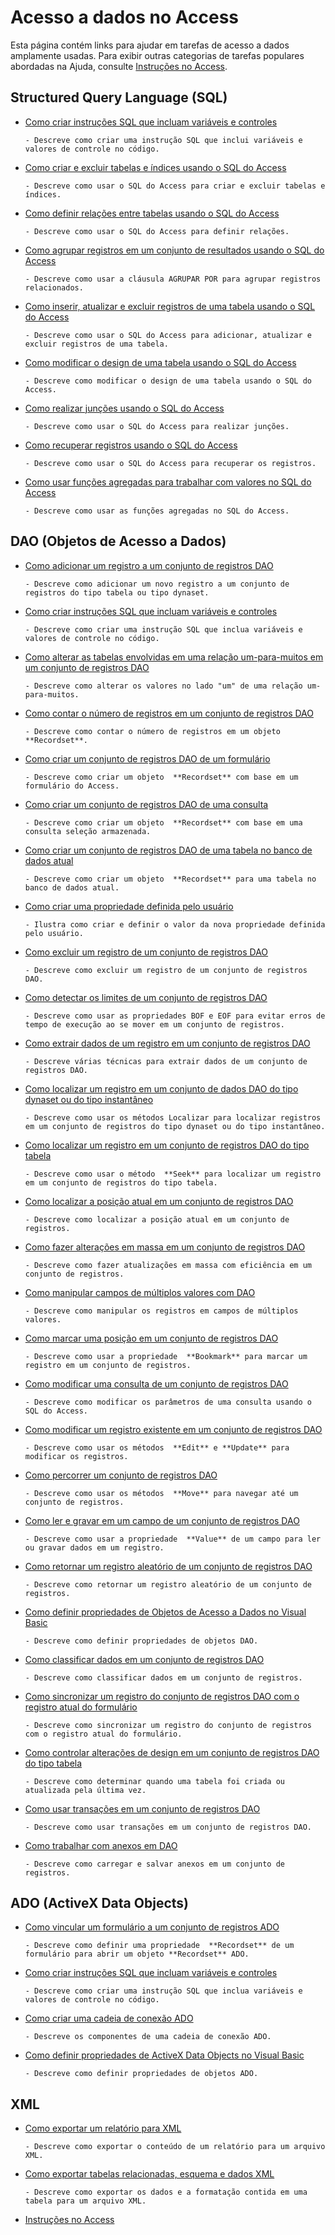 
# Acesso a dados no Access

Esta página contém links para ajudar em tarefas de acesso a dados amplamente usadas. Para exibir outras categorias de tarefas populares abordadas na Ajuda, consulte [Instruções no Access](44a3e88e-df6d-9a2e-2241-262156469df8.md).


## Structured Query Language (SQL)


- [Como criar instruções SQL que incluam variáveis e controles](e902199f-ed00-e885-3671-0705aa2b058a.md)
    
      - Descreve como criar uma instrução SQL que inclui variáveis e valores de controle no código.
    
- [Como criar e excluir tabelas e índices usando o SQL do Access](44c9e6a7-ac29-7a88-e0c6-b7eaec1e95ea.md)
    
      - Descreve como usar o SQL do Access para criar e excluir tabelas e índices.
    
- [Como definir relações entre tabelas usando o SQL do Access](24159c8a-c4ba-79a9-2490-007a82163f55.md)
    
      - Descreve como usar o SQL do Access para definir relações.
    
- [Como agrupar registros em um conjunto de resultados usando o SQL do Access](217e1a5a-cfe2-0859-1e16-a3d27450008c.md)
    
      - Descreve como usar a cláusula AGRUPAR POR para agrupar registros relacionados.
    
- [Como inserir, atualizar e excluir registros de uma tabela usando o SQL do Access](0d71f4f1-efc1-127e-5edc-263a3a2a30fb.md)
    
      - Descreve como usar o SQL do Access para adicionar, atualizar e excluir registros de uma tabela.
    
- [Como modificar o design de uma tabela usando o SQL do Access](c05687af-ed43-56dc-a65a-e9c328be0f5b.md)
    
      - Descreve como modificar o design de uma tabela usando o SQL do Access.
    
- [Como realizar junções usando o SQL do Access](1a19bc56-afd3-3917-b503-44b77078483d.md)
    
      - Descreve como usar o SQL do Access para realizar junções.
    
- [Como recuperar registros usando o SQL do Access](b613a24a-2fc4-ac18-501f-c44b5cc2a45d.md)
    
      - Descreve como usar o SQL do Access para recuperar os registros.
    
- [Como usar funções agregadas para trabalhar com valores no SQL do Access](59ef6294-6840-d271-7711-bdbd78130db2.md)
    
      - Descreve como usar as funções agregadas no SQL do Access.
    

## DAO (Objetos de Acesso a Dados)


- [Como adicionar um registro a um conjunto de registros DAO](b6366906-4b37-0d35-cfd5-d38e7717131c.md)
    
      - Descreve como adicionar um novo registro a um conjunto de registros do tipo tabela ou tipo dynaset.
    
- [Como criar instruções SQL que incluam variáveis e controles](e902199f-ed00-e885-3671-0705aa2b058a.md)
    
      - Descreve como criar uma instrução SQL que inclua variáveis e valores de controle no código.
    
- [Como alterar as tabelas envolvidas em uma relação um-para-muitos em um conjunto de registros DAO](d859066f-dfb5-e3b5-0cc8-fed38c3adb26.md)
    
      - Descreve como alterar os valores no lado "um" de uma relação um-para-muitos.
    
- [Como contar o número de registros em um conjunto de registros DAO](ea524046-4d04-b595-1a45-13b399745f44.md)
    
      - Descreve como contar o número de registros em um objeto  **Recordset**.
    
- [Como criar um conjunto de registros DAO de um formulário](d4bbe327-217d-ba7e-3d9f-3c89af1dcbc9.md)
    
      - Descreve como criar um objeto  **Recordset** com base em um formulário do Access.
    
- [Como criar um conjunto de registros DAO de uma consulta](d84870d4-58e4-9d48-9951-72d928929002.md)
    
      - Descreve como criar um objeto  **Recordset** com base em uma consulta seleção armazenada.
    
- [Como criar um conjunto de registros DAO de uma tabela no banco de dados atual](b0507965-e6af-cda4-9d50-fbeb98b4ab89.md)
    
      - Descreve como criar um objeto  **Recordset** para uma tabela no banco de dados atual.
    
- [Como criar uma propriedade definida pelo usuário](49d2fede-2fb5-0b1b-42cd-6147756ea1ca.md)
    
      - Ilustra como criar e definir o valor da nova propriedade definida pelo usuário.
    
- [Como excluir um registro de um conjunto de registros DAO](7407b757-4c00-2ea7-c93f-303c09afff26.md)
    
      - Descreve como excluir um registro de um conjunto de registros DAO.
    
- [Como detectar os limites de um conjunto de registros DAO](f4be9ea8-25af-1c5c-4cd7-43d57e5d4d8b.md)
    
      - Descreve como usar as propriedades BOF e EOF para evitar erros de tempo de execução ao se mover em um conjunto de registros.
    
- [Como extrair dados de um registro em um conjunto de registros DAO](cd0d8c73-c9a7-3565-514d-6b379ac2d690.md)
    
      - Descreve várias técnicas para extrair dados de um conjunto de registros DAO.
    
- [Como localizar um registro em um conjunto de dados DAO do tipo dynaset ou do tipo instantâneo](f79f47e1-63a9-774d-4d07-32759ac30c8b.md)
    
      - Descreve como usar os métodos Localizar para localizar registros em um conjunto de registros do tipo dynaset ou do tipo instantâneo.
    
- [Como localizar um registro em um conjunto de registros DAO do tipo tabela](b17f14db-9b3e-7f12-9fc8-f56c6dcbad09.md)
    
      - Descreve como usar o método  **Seek** para localizar um registro em um conjunto de registros do tipo tabela.
    
- [Como localizar a posição atual em um conjunto de registros DAO](1f08caa7-b671-b844-59a0-f924a5220cf4.md)
    
      - Descreve como localizar a posição atual em um conjunto de registros.
    
- [Como fazer alterações em massa em um conjunto de registros DAO](b66c857a-42ed-15c9-e01d-99c451651f3b.md)
    
      - Descreve como fazer atualizações em massa com eficiência em um conjunto de registros.
    
- [Como manipular campos de múltiplos valores com DAO](a3c02fcd-ad48-c3fb-afa1-aabb43fc5bbf.md)
    
      - Descreve como manipular os registros em campos de múltiplos valores.
    
- [Como marcar uma posição em um conjunto de registros DAO](52e378ab-0e03-cc5f-b215-834efe0f2667.md)
    
      - Descreve como usar a propriedade  **Bookmark** para marcar um registro em um conjunto de registros.
    
- [Como modificar uma consulta de um conjunto de registros DAO](b5679ca8-9bcd-2d28-15af-2640db727dd4.md)
    
      - Descreve como modificar os parâmetros de uma consulta usando o SQL do Access.
    
- [Como modificar um registro existente em um conjunto de registros DAO](e1fe83cc-db41-8c51-1809-e5ae059c0260.md)
    
      - Descreve como usar os métodos  **Edit** e **Update** para modificar os registros.
    
- [Como percorrer um conjunto de registros DAO](7d788b60-c6e8-dea7-68fe-01b893fc3374.md)
    
      - Descreve como usar os métodos  **Move** para navegar até um conjunto de registros.
    
- [Como ler e gravar em um campo de um conjunto de registros DAO](4fe0c334-9c44-773c-7aed-182b042213a7.md)
    
      - Descreve como usar a propriedade  **Value** de um campo para ler ou gravar dados em um registro.
    
- [Como retornar um registro aleatório de um conjunto de registros DAO](16d8998f-0aca-a5e6-dec4-2be93c41a595.md)
    
      - Descreve como retornar um registro aleatório de um conjunto de registros.
    
- [Como definir propriedades de Objetos de Acesso a Dados no Visual Basic](5f8a285a-b868-1c45-2caa-ffa6d91055e8.md)
    
      - Descreve como definir propriedades de objetos DAO.
    
- [Como classificar dados em um conjunto de registros DAO](900b0b00-34f5-dba6-5386-34360cee95a0.md)
    
      - Descreve como classificar dados em um conjunto de registros.
    
- [Como sincronizar um registro do conjunto de registros DAO com o registro atual do formulário](2960dd7d-4c60-4148-ef58-dd44f1042851.md)
    
      - Descreve como sincronizar um registro do conjunto de registros com o registro atual do formulário.
    
- [Como controlar alterações de design em um conjunto de registros DAO do tipo tabela](7d565770-37b6-5650-c998-9ff3b30d54cb.md)
    
      - Descreve como determinar quando uma tabela foi criada ou atualizada pela última vez.
    
- [Como usar transações em um conjunto de registros DAO](7d565770-37b6-5650-c998-9ff3b30d54cb.md)
    
      - Descreve como usar transações em um conjunto de registros DAO.
    
- [Como trabalhar com anexos em DAO](e175a47a-4d97-b93b-c152-809314ac5ba0.md)
    
      - Descreve como carregar e salvar anexos em um conjunto de registros.
    

## ADO (ActiveX Data Objects)


- [Como vincular um formulário a um conjunto de registros ADO](de85b07c-aa2d-7cf6-e0da-70b682f1bdd0.md)
    
      - Descreve como definir uma propriedade  **Recordset** de um formulário para abrir um objeto **Recordset** ADO.
    
- [Como criar instruções SQL que incluam variáveis e controles](e902199f-ed00-e885-3671-0705aa2b058a.md)
    
      - Descreve como criar uma instrução SQL que inclua variáveis e valores de controle no código.
    
- [Como criar uma cadeia de conexão ADO](ac29e820-ffbf-a15b-e13d-c9190dfad6ab.md)
    
      - Descreve os componentes de uma cadeia de conexão ADO.
    
- [Como definir propriedades de ActiveX Data Objects no Visual Basic](7e746a40-6227-1481-f631-702c3cf42d0f.md)
    
      - Descreve como definir propriedades de objetos ADO.
    

## XML


- [Como exportar um relatório para XML](7e746a40-6227-1481-f631-702c3cf42d0f.md)
    
      - Descreve como exportar o conteúdo de um relatório para um arquivo XML.
    
- [Como exportar tabelas relacionadas, esquema e dados XML](4f84813a-bc39-ac03-f04f-624f74eed190.md)
    
      - Descreve como exportar os dados e a formatação contida em uma tabela para um arquivo XML.
    

- [Instruções no Access](44a3e88e-df6d-9a2e-2241-262156469df8.md)
    
